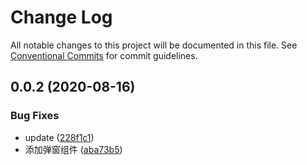 # Change Log

All notable changes to this project will be documented in this file.
See [Conventional Commits](https://conventionalcommits.org) for commit guidelines.

## 0.0.2 (2020-08-16)


### Bug Fixes

* update ([228f1c1](https://github.com/nu-system/react/commit/228f1c1995f2a672f92e3ce68cf94373e5e29920))
* 添加弹窗组件 ([aba73b5](https://github.com/nu-system/react/commit/aba73b5c562b2e1af9b5fb9f7b7b3f52e7756129))
